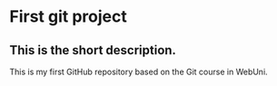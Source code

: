 # First git project
## This is the short description.

This is my first GitHub repository based on the Git course in WebUni.
